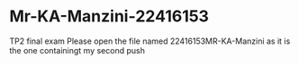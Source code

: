 # Mr-KA-Manzini-22416153
TP2 final exam
Please open the file named 22416153MR-KA-Manzini as it is the one containingt my second push
